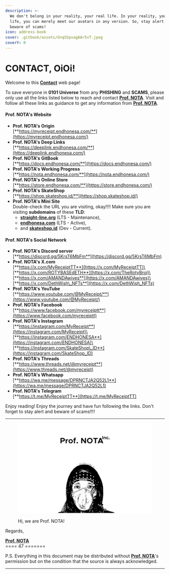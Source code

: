 ```yaml
---
description: >-
  We don't belong in your reality, your real life. In your reality, your real
  life, you can merely meet our avatars in any version. So, stay alert and
  beware of scams!
icon: address-book
cover: .gitbook/assets/GnqSSpvagAAr5vT.jpeg
coverY: 0
---
```


# CONTACT, OiOi!

Welcome to this [**Contact**](CONTACT.md) web page!

To save everyone in **0101 Universe** from any **PHISHING** and **SCAMS**, please only use all the links listed below to reach and contact [**Prof. NOTA**](https://nota.endhonesa.com/). Visit and follow all these links as guidance to get any information from [**Prof. NOTA**](https://nota.endhonesa.com/).

#### **Prof. NOTA's Website** <a href="#prof.-notas-website" id="prof.-notas-website"></a>

* **Prof. NOTA's Origin**\
  [**https://myreceipt.endhonesa.com/**](https://myreceipt.endhonesa.com/)
* **Prof. NOTA's Deep Links**\
  [**https://deeplink.endhonesa.com/**](https://deeplink.endhonesa.com/)
* **Prof. NOTA's GitBook**\
  [**https://docs.endhonesa.com/**](https://docs.endhonesa.com/)
* **Prof. NOTA's Working Progress**\
  [**https://nota.endhonesa.com/**](https://nota.endhonesa.com/)
* **Prof. NOTA's Online Store**\
  [**https://store.endhonesa.com/**](https://store.endhonesa.com/)
* **Prof. NOTA's SkateShop**\
  [**https://shop.skateshop.id/**](https://shop.skateshop.id/)
* **Prof. NOTA's Mini Site**\
  Double-check the URL you are visiting, okay!!!! Make sure you are visiting **subdomains** of these **TLD**:
  * [**straight-line.org**](https://straight-line.org/) (LTS - Maintenance),
  * [**endhonesa.com**](https://endhonesa.com/) (LTS - Active),
  * and [**skateshop.id**](https://skateshop.id/) (Dev - Current).

#### **Prof. NOTA's Social Network** <a href="#prof.-notas-social-network" id="prof.-notas-social-network"></a>

* **Prof. NOTA's Discord server**\
  [**https://discord.gg/5KrsT6MbFm**](https://discord.gg/5KrsT6MbFm)
* **Prof. NOTA's X.com**\
  [**https://x.com/MyReceiptTT**](https://x.com/MyReceiptTT)\
  [**https://x.com/ROTYBASEdETH**](https://x.com/TheRotyBroi)\
  [**https://x.com/AMANDAwives**](https://x.com/AMANDAwives)\
  [**https://x.com/DethWish\_NFTs**](https://x.com/DethWish_NFTs)
* **Prof. NOTA's YouTube**\
  [**https://www.youtube.com/@MyReceipt/**](https://www.youtube.com/@MyReceipt/)
* **Prof. NOTA's Facebook**\
  [**https://www.facebook.com/myreceiptt**](https://www.facebook.com/myreceiptt)
* **Prof. NOTA's Instagram**\
  [**https://instagram.com/MyReceipt**](https://instagram.com/MyReceipt)\
  [**https://instagram.com/ENDHONESA**](https://instagram.com/ENDHONESA)\
  [**https://instagram.com/SkateShop\_ID**](https://instagram.com/SkateShop_ID)
* **Prof. NOTA's Threads**\
  [**https://www.threads.net/@myreceipt**](https://www.threads.net/@myreceipt)
* **Prof. NOTA's Whatsapp**\
  [**https://wa.me/message/DPRNCTJA2Q52L1**](https://wa.me/message/DPRNCTJA2Q52L1)
* **Prof. NOTA's Telegram**\
  [**https://t.me/MyReceiptTT**](https://t.me/MyReceiptTT)

Enjoy reading! Enjoy the journey and have fun following the links. Don't forget to stay alert and beware of scams!!!!

***

<figure><img src=".gitbook/assets/prof-nota-inc.jpeg" alt="Prof. NOTA Inc."><figcaption><p>Hi, we are Prof. NOTA!</p></figcaption></figure>

Regards,

[**Prof. NOTA**](https://nota.endhonesa.com/)\
\==== 47 =======

P.S. Everything in this document may be distributed without [**Prof. NOTA**](https://nota.endhonesa.com/)'s permission but on the condition that the source is always acknowledged.

***
